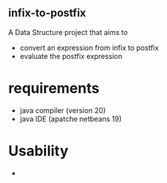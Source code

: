 ## infix-to-postfix
A Data Structure project that aims to
 * convert an expression from infix to postfix
 * evaluate the postfix expression
# requirements
* java compiler (version 20)
* java IDE (apatche netbeans 19)
# Usability
* 
